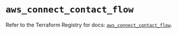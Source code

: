 # `aws_connect_contact_flow`

Refer to the Terraform Registry for docs: [`aws_connect_contact_flow`](https://registry.terraform.io/providers/hashicorp/aws/5.39.0/docs/resources/connect_contact_flow).
